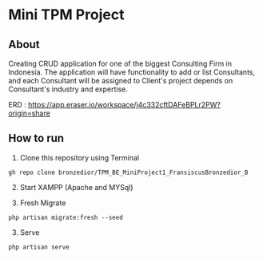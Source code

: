 # Mini TPM Project
## About
Creating CRUD application for one of the biggest Consulting Firm in Indonesia. The application will have functionality to add or list Consultants, and each Consultant will be assigned to Client's project depends on Consultant's industry and expertise. 

ERD : https://app.eraser.io/workspace/j4c332cftDAFeBPLr2PW?origin=share

## How to run

1. Clone this repository using Terminal
```
gh repo clone bronzedior/TPM_BE_MiniProject1_FransiscusBronzedior_B
```

2. Start XAMPP (Apache and MYSql)

2. Fresh Migrate
```
php artisan migrate:fresh --seed
```

3. Serve
```
php artisan serve
```
